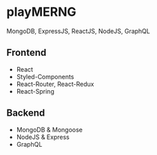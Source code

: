 # playMERNG

MongoDB, ExpressJS, ReactJS, NodeJS, GraphQL

## Frontend

- React
- Styled-Components
- React-Router, React-Redux
- React-Spring

## Backend

- MongoDB & Mongoose
- NodeJS & Express
- GraphQL
